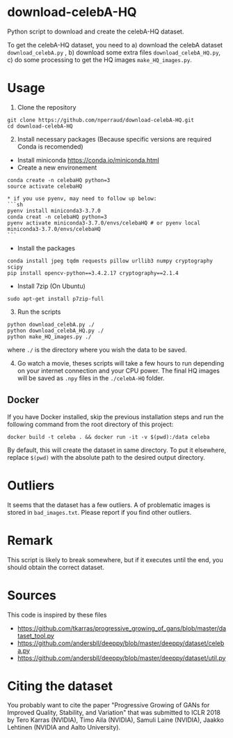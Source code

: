 # download-celebA-HQ
Python script to download and create the celebA-HQ dataset.

To get the celebA-HQ dataset, you need to 
 a) download the celebA dataset `download_celebA.py` ,
 b) download some extra files `download_celebA_HQ.py`,
 c) do some processing to get the HQ images `make_HQ_images.py`.


# Usage
1) Clone the repository
```
git clone https://github.com/nperraud/download-celebA-HQ.git
cd download-celebA-HQ
```

2) Install necessary packages (Because specific versions are required Conda is recomended)
 * Install miniconda https://conda.io/miniconda.html
 * Create a new environement
 ```
 conda create -n celebaHQ python=3
 source activate celebaHQ
 ```
    * if you use pyenv, may need to follow up below:
    ```sh
    pyenv install miniconda3-3.7.0
    conda creat -n celebaHQ python=3
    pyenv activate miniconda3-3.7.0/envs/celebaHQ # or pyenv local miniconda3-3.7.0/envs/celebaHQ
    ```
 * Install the packages
 ```
 conda install jpeg tqdm requests pillow urllib3 numpy cryptography scipy
 pip install opencv-python==3.4.2.17 cryptography==2.1.4
 ```
* Install 7zip (On Ubuntu)
 ```
 sudo apt-get install p7zip-full
 ```

3) Run the scripts
```
python download_celebA.py ./
python download_celebA_HQ.py ./
python make_HQ_images.py ./

```
where `./` is the directory where you wish the data to be saved.

4) Go watch a movie, theses scripts will take a few hours to run depending on your internet connection and your CPU power. The final HQ images will be saved as `.npy` files in the `./celebA-HQ` folder.

## Docker

If you have Docker installed, skip the previous installation steps and run the following command from the root directory of this project:

`docker build -t celeba . && docker run -it -v $(pwd):/data celeba`

By default, this will create the dataset in same directory. To put it elsewhere, replace `$(pwd)` with the absolute path to the desired output directory.

# Outliers
It seems that the dataset has a few outliers. A of problematic images is stored in `bad_images.txt`. Please report if you find other outliers.

# Remark
This script is likely to break somewhere, but if it executes until the end, you should obtain the correct dataset.

# Sources
This code is inspired by these files
* https://github.com/tkarras/progressive_growing_of_gans/blob/master/dataset_tool.py
* https://github.com/andersbll/deeppy/blob/master/deeppy/dataset/celeba.py
* https://github.com/andersbll/deeppy/blob/master/deeppy/dataset/util.py

# Citing the dataset
You probably want to cite the paper "Progressive Growing of GANs for Improved Quality, Stability, and Variation" that was submitted to ICLR 2018 by Tero Karras (NVIDIA), Timo Aila (NVIDIA), Samuli Laine (NVIDIA), Jaakko Lehtinen (NVIDIA and Aalto University).
